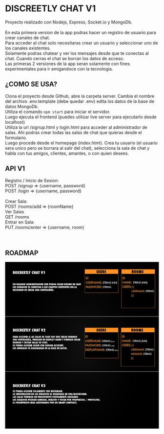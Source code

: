 # DISCREETLY CHAT V1
Proyecto realizado con Nodejs, Express, Socket.io y MongoDb.<br><br>
En esta primera version de la app podras hacer un registro de usuario para crear canales de chat.<br>
Para acceder al chat solo necesitaras crear un usuario y seleccionar uno de los canales existentes.<br>
Solamente podras chatear y ver los mensajes desde que te conectas al chat. Cuando cerras el chat se borran los datos de acceso.<br>
Las primeras 2 versiones de la app seran solamente con fines experimentales para ir amigandoce con la tecnologia.<br>
## ¿COMO SE USA?
Clona el proyecto desde Github, abre la carpeta server. Cambia el nombre del archivo .env.template (debe quedar .env) edita los datos de la base de datos MongoDb.<br>
Utiliza el comando ``npm start`` para iniciar el servidor.<br>
Luego ejecuta el frontend (puedes utilizar live server para ejecutarlo desde localhost)<br>
Utiliza la url /signup.html y login.html para acceder al administrador de salas. Ahi podras crear todas las salas de chat que quieras desde el formulario.<br>
Luego procede desde el homepage (index.html). Crea tu usuario (el usuario sera unico pero se borrara al salir del chat), selecciona la sala de chat y habla con tus amigos, clientes, amantes, o con quien desees.<br>

## API V1
Registro / Inicio de Sesion:<br>
POST /signup => {username, password}<br>
POST /login => {username, password}<br>
<br>
Crear Sala:<br>
POST /rooms/add => {roomName}<br>
Ver Salas<br>
GET /rooms<br>
Entrar en Sala:<br>
PUT /rooms/enter => {username, room}<br>
<br><br>

## ROADMAP
![Roadmap](https://github.com/lcrender/Discreetly-Chat/blob/Chaza/roadmap.jpg)
